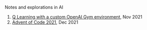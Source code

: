 Notes and explorations in AI

1. [Q Learning with a custom OpenAI Gym environment](qlearning_custom_environment_openai_gym.ipynb), Nov 2021
2. [Advent of Code 2021](advent_of_code_2021.ipynb), Dec 2021
